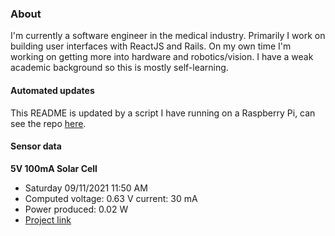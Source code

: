### About
I'm currently a software engineer in the medical industry. Primarily I work on building user interfaces with ReactJS and Rails. On my own time I'm working on getting more into hardware and robotics/vision. I have a weak academic background so this is mostly self-learning.

#### Automated updates
This README is updated by a script I have running on a Raspberry Pi, can see the repo [here](https://github.com/jdc-cunningham/raspi-git-repo-updater).

#### Sensor data
**5V 100mA Solar Cell**
- Saturday 09/11/2021 11:50 AM
- Computed voltage: 0.63 V current: 30 mA
- Power produced: 0.02 W
- [Project link](https://github.com/jdc-cunningham/raspisolarplotter)